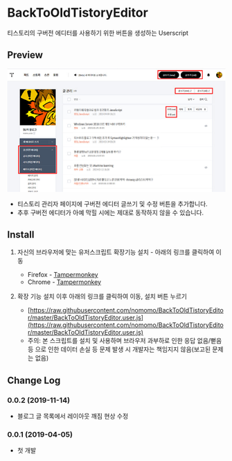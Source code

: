 # BackToOldTistoryEditor
티스토리의 구버전 에디터를 사용하기 위한 버튼을 생성하는 Userscript


## Preview
![](https://raw.githubusercontent.com/nomomo/BackToOldTistoryEditor/master/images/preview.jpg)

* 티스토리 관리자 페이지에 구버전 에디터 글쓰기 및 수정 버튼을 추가합니다.
* 추후 구버전 에디터가 아예 막힐 시에는 제대로 동작하지 않을 수 있습니다.


## Install
1. 자신의 브라우저에 맞는 유저스크립트 확장기능 설치 - 아래의 링크를 클릭하여 이동
   * Firefox - [Tampermonkey](https://addons.mozilla.org/ko/firefox/addon/tampermonkey/)
   * Chrome - [Tampermonkey](https://chrome.google.com/webstore/detail/tampermonkey/dhdgffkkebhmkfjojejmpbldmpobfkfo?hl=ko)
  
2. 확장 기능 설치 이후 아래의 링크를 클릭하여 이동, 설치 버튼 누르기
   * [https://raw.githubusercontent.com/nomomo/BackToOldTistoryEditor/master/BackToOldTistoryEditor.user.js](https://raw.githubusercontent.com/nomomo/BackToOldTistoryEditor/master/BackToOldTistoryEditor.user.js)
   * 주의: 본 스크립트를 설치 및 사용하며 브라우저 과부하로 인한 응답 없음/뻗음 등 으로 인한 데이터 손실 등 문제 발생 시 개발자는 책임지지 않음(보고된 문제는 없음)


## Change Log
### 0.0.2 (2019-11-14)
- 블로그 글 목록에서 레이아웃 깨짐 현상 수정
### 0.0.1 (2019-04-05)
- 첫 개발
